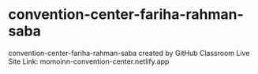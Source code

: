 # convention-center-fariha-rahman-saba
convention-center-fariha-rahman-saba created by GitHub Classroom
Live Site Link: momoinn-convention-center.netlify.app
